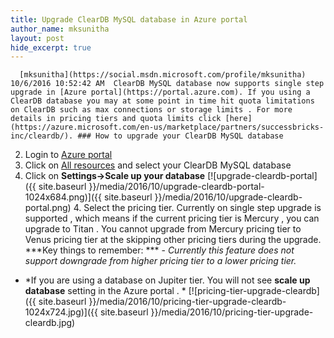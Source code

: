 ```yaml
---
title: Upgrade ClearDB MySQL database in Azure portal
author_name: mksunitha
layout: post
hide_excerpt: true
---
```

      [mksunitha](https://social.msdn.microsoft.com/profile/mksunitha)  10/6/2016 10:52:42 AM  ClearDB MySQL database now supports single step upgrade in [Azure portal](https://portal.azure.com). If you using a ClearDB database you may at some point in time hit quota limitations on ClearDB such as max connections or storage limits . For more details in pricing tiers and quota limits click [here](https://azure.microsoft.com/en-us/marketplace/partners/successbricks-inc/cleardb/). ### How to upgrade your ClearDB MySQL database

  2. Login to [Azure portal](https://portal.azure.com)
 4. Click on [All resources](https://portal.azure.com/?feature.customportal=false#blade/HubsExtension/Resources/resourceType/Microsoft.Resources%2Fresources) and select your ClearDB MySQL database
 6. Click on **Settings->Scale up your database**
  [![upgrade-cleardb-portal]({{ site.baseurl }}/media/2016/10/upgrade-cleardb-portal-1024x684.png)]({{ site.baseurl }}/media/2016/10/upgrade-cleardb-portal.png) 4. Select the pricing tier. Currently on single step upgrade is supported , which means if the current pricing tier is Mercury , you can upgrade to Titan . You cannot upgrade from Mercury pricing tier to Venus pricing tier at the skipping other pricing tiers during the upgrade.  ***Key things to remember: ***  - *Currently this feature does not support downgrade from higher pricing tier to a lower pricing tier.*
 - *If you are using a database on Jupiter tier. You will not see **scale up database** setting in the Azure portal . *
   [![pricing-tier-upgrade-cleardb]({{ site.baseurl }}/media/2016/10/pricing-tier-upgrade-cleardb-1024x724.jpg)]({{ site.baseurl }}/media/2016/10/pricing-tier-upgrade-cleardb.jpg)      